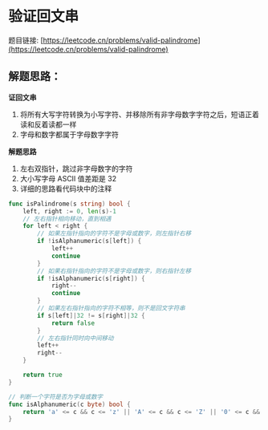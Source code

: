 # 验证回文串

题目链接: [https://leetcode.cn/problems/valid-palindrome](https://leetcode.cn/problems/valid-palindrome)

## 解题思路：

**证回文串**

1. 将所有大写字符转换为小写字符、并移除所有非字母数字字符之后，短语正着读和反着读都一样
2. 字母和数字都属于字母数字字符

**解题思路**

1. 左右双指针，跳过非字母数字的字符
2. 大小写字母 ASCII 值差距是 32
3. 详细的思路看代码块中的注释

```go
func isPalindrome(s string) bool {
	left, right := 0, len(s)-1
	// 左右指针相向移动，直到相遇
	for left < right {
		// 如果左指针指向的字符不是字母或数字，则左指针右移
		if !isAlphanumeric(s[left]) {
			left++
			continue
		}
		// 如果右指针指向的字符不是字母或数字，则右指针左移
		if !isAlphanumeric(s[right]) {
			right--
			continue
		}
		// 如果左右指针指向的字符不相等，则不是回文字符串
		if s[left]|32 != s[right]|32 {
			return false
		}
		// 左右指针同时向中间移动
		left++
		right--
	}

	return true
}

// 判断一个字符是否为字母或数字
func isAlphanumeric(c byte) bool {
	return 'a' <= c && c <= 'z' || 'A' <= c && c <= 'Z' || '0' <= c && c <= '9'
}
```
